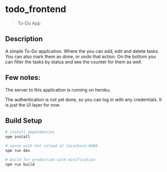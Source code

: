 # todo_frontend

> To-Do App

## Description

A simple To-Do application. Where the you can add, edit and delete tasks. 
You can also mark them as done, or undo that action. 
On the bottom you can filter the tasks by status and see the counter for them as well.   

## Few notes:

The server to this application is running on heroku. 

The authentication is not yet done, so you can log in with any credentials. It
is just the UI layer for now.

## Build Setup

``` bash
# install dependencies
npm install

# serve with hot reload at localhost:8080
npm run dev

# build for production with minification
npm run build
```